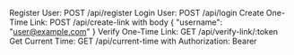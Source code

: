 Register User: POST /api/register
Login User: POST /api/login
Create One-Time Link: POST /api/create-link with body { "username": "user@example.com" }
Verify One-Time Link: GET /api/verify-link/:token
Get Current Time: GET /api/current-time with Authorization: Bearer <token>
